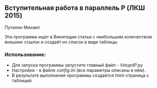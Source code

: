 ## Вступительная работа в параллель P (ЛКШ 2015)
Путилин Михаил

Эта программа ищет в Википедии статьи с наибольшим количеством внешних ссылок
и создаёт их список в виде таблицы.


### Использование:
* Для запуска программы запустите главный файл - _VstupitP.py_
* Настройки - в файле _config.ini_ (все параметры описаны в нём).
* В результате выполнения программы создаётся html-страница с таблицей.

